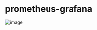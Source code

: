 # prometheus-grafana

![image](https://github.com/user-attachments/assets/28bd8286-78df-43ae-976a-b02bf32694d3)
